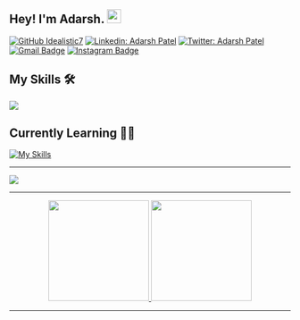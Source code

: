 ## Hey! I'm Adarsh. <img src="https://media.giphy.com/media/hvRJCLFzcasrR4ia7z/giphy.gif" width="25px">

[![GitHub Idealistic7](https://img.shields.io/github/followers/Idealistic7?label=follow&style=social)](https://github.com/Idealistic7)
[![Linkedin: Adarsh Patel](https://img.shields.io/badge/-Adarsh%20Patel-blue?style=plastic&logo=Linkedin&logoColor=white&link=https://www.linkedin.com/in/adarshpatel16/)](https://www.linkedin.com/in/adarshpatel16/)
[![Twitter: Adarsh Patel](https://img.shields.io/twitter/follow/adarsh_patel16?style=social)](https://twitter.com/adarsh_patel16)
<br>
[![Gmail Badge](https://img.shields.io/badge/1610adarsh@gmail.com-white?style=plastic&logo=Gmail&logoColor=&link=mailto:1610adarsh@gmail.com)](mailto:1610adarsh@gmail.com)
[![Instagram Badge](https://img.shields.io/badge/-adarshpatel16-purple?style=plastic&logo=instagram&logoColor=white&link=https://instagram.com/adarshpatel16/)](https://instagram.com/adarshpatel16)
  
## My Skills 🛠️

<p align>
  <a href="https://skillicons.dev">
    <img src="https://skillicons.dev/icons?i=js,html,css,java,python,git,idea,linux,vscode,postman,vim,mongodb,postgres,mysql,npm,vercel&perline=8" />
  </a>
</p>

## Currently Learning 🧑‍💻

[![My Skills](https://skillicons.dev/icons?i=ts,golang,nextjs,docker,kubernetes,grafana,aws,prometheus&perline=8)](https://skillicons.dev)

---

![](https://komarev.com/ghpvc/?username=Idealistic7&style=plastic&abbreviated=true)

---

<p align="center">
<a href="https://github.com/Idealistic7">
  <img height="180em" src="https://github-readme-stats.vercel.app/api?username=Idealistic7&show_icons=true&theme=algolia&include_all_commits=true&count_private=true"/>
  <img height="180em" src="https://github-readme-stats.vercel.app/api/top-langs/?username=Idealistic7&theme=algolia"/>
</a>
</p>

---

